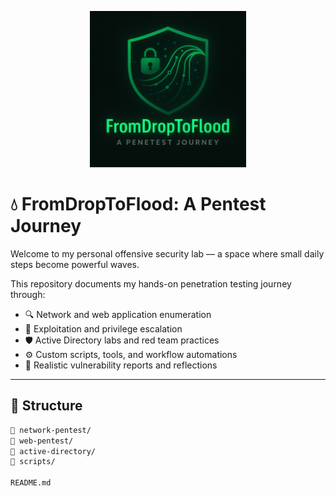 
<p align="center">
  <img src="Logo.png" width="250"/>
</p>

# 💧 FromDropToFlood: A Pentest Journey

Welcome to my personal offensive security lab — a space where small daily steps become powerful waves.

This repository documents my hands-on penetration testing journey through:

- 🔍 Network and web application enumeration 
- 🎯 Exploitation and privilege escalation 
- 🛡️ Active Directory labs and red team practices 
- ⚙️ Custom scripts, tools, and workflow automations 
- 📄 Realistic vulnerability reports and reflections

---

## 🧭 Structure

```bash
📁 network-pentest/
📁 web-pentest/
📁 active-directory/
📁 scripts/

README.md

